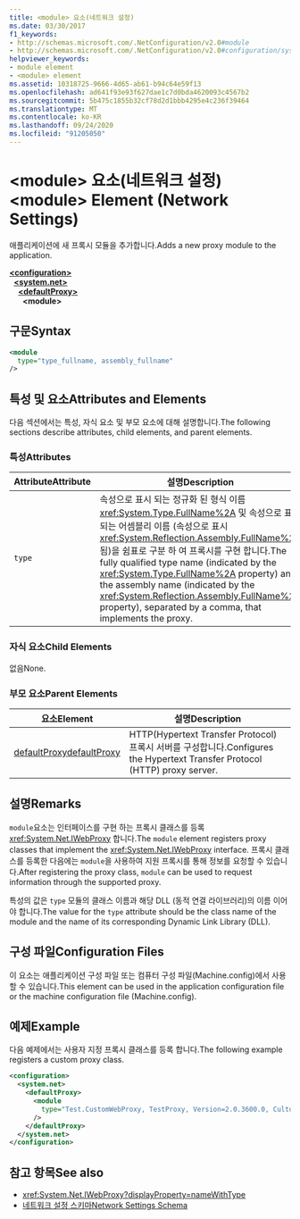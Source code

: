 ```yaml
---
title: <module> 요소(네트워크 설정)
ms.date: 03/30/2017
f1_keywords:
- http://schemas.microsoft.com/.NetConfiguration/v2.0#module
- http://schemas.microsoft.com/.NetConfiguration/v2.0#configuration/system.net/defaultProxy/module
helpviewer_keywords:
- module element
- <module> element
ms.assetid: 10318725-9666-4d65-ab61-b94c64e59f13
ms.openlocfilehash: ad641f93e93f627dae1c7d0bda4620093c4567b2
ms.sourcegitcommit: 5b475c1855b32cf78d2d1bbb4295e4c236f39464
ms.translationtype: MT
ms.contentlocale: ko-KR
ms.lasthandoff: 09/24/2020
ms.locfileid: "91205050"
---
```

# <a name="module-element-network-settings"></a><span data-ttu-id="63b49-102">\<module> 요소(네트워크 설정)</span><span class="sxs-lookup"><span data-stu-id="63b49-102">\<module> Element (Network Settings)</span></span>

<span data-ttu-id="63b49-103">애플리케이션에 새 프록시 모듈을 추가합니다.</span><span class="sxs-lookup"><span data-stu-id="63b49-103">Adds a new proxy module to the application.</span></span>  

[**\<configuration>**](../configuration-element.md)\
&nbsp;&nbsp;[**\<system.net>**](system-net-element-network-settings.md)\
&nbsp;&nbsp;&nbsp;&nbsp;[**\<defaultProxy>**](defaultproxy-element-network-settings.md)\
&nbsp;&nbsp;&nbsp;&nbsp;&nbsp;&nbsp;**\<module>**

## <a name="syntax"></a><span data-ttu-id="63b49-104">구문</span><span class="sxs-lookup"><span data-stu-id="63b49-104">Syntax</span></span>  
  
```xml  
<module
  type="type_fullname, assembly_fullname"
/>  
```  
  
## <a name="attributes-and-elements"></a><span data-ttu-id="63b49-105">특성 및 요소</span><span class="sxs-lookup"><span data-stu-id="63b49-105">Attributes and Elements</span></span>  

 <span data-ttu-id="63b49-106">다음 섹션에서는 특성, 자식 요소 및 부모 요소에 대해 설명합니다.</span><span class="sxs-lookup"><span data-stu-id="63b49-106">The following sections describe attributes, child elements, and parent elements.</span></span>  
  
### <a name="attributes"></a><span data-ttu-id="63b49-107">특성</span><span class="sxs-lookup"><span data-stu-id="63b49-107">Attributes</span></span>  
  
|<span data-ttu-id="63b49-108">**Attribute**</span><span class="sxs-lookup"><span data-stu-id="63b49-108">**Attribute**</span></span>|<span data-ttu-id="63b49-109">**설명**</span><span class="sxs-lookup"><span data-stu-id="63b49-109">**Description**</span></span>|  
|-------------------|---------------------|  
|`type`|<span data-ttu-id="63b49-110">속성으로 표시 되는 정규화 된 형식 이름 <xref:System.Type.FullName%2A> 및 속성으로 표시 되는 어셈블리 이름 (속성으로 표시 <xref:System.Reflection.Assembly.FullName%2A> 됨)을 쉼표로 구분 하 여 프록시를 구현 합니다.</span><span class="sxs-lookup"><span data-stu-id="63b49-110">The fully qualified type name (indicated by the <xref:System.Type.FullName%2A> property) and the assembly name (indicated by the <xref:System.Reflection.Assembly.FullName%2A> property), separated by a comma, that implements the proxy.</span></span>|  
  
### <a name="child-elements"></a><span data-ttu-id="63b49-111">자식 요소</span><span class="sxs-lookup"><span data-stu-id="63b49-111">Child Elements</span></span>  

 <span data-ttu-id="63b49-112">없음</span><span class="sxs-lookup"><span data-stu-id="63b49-112">None.</span></span>  
  
### <a name="parent-elements"></a><span data-ttu-id="63b49-113">부모 요소</span><span class="sxs-lookup"><span data-stu-id="63b49-113">Parent Elements</span></span>  
  
|<span data-ttu-id="63b49-114">**요소**</span><span class="sxs-lookup"><span data-stu-id="63b49-114">**Element**</span></span>|<span data-ttu-id="63b49-115">**설명**</span><span class="sxs-lookup"><span data-stu-id="63b49-115">**Description**</span></span>|  
|-----------------|---------------------|  
|[<span data-ttu-id="63b49-116">defaultProxy</span><span class="sxs-lookup"><span data-stu-id="63b49-116">defaultProxy</span></span>](defaultproxy-element-network-settings.md)|<span data-ttu-id="63b49-117">HTTP(Hypertext Transfer Protocol) 프록시 서버를 구성합니다.</span><span class="sxs-lookup"><span data-stu-id="63b49-117">Configures the Hypertext Transfer Protocol (HTTP) proxy server.</span></span>|  
  
## <a name="remarks"></a><span data-ttu-id="63b49-118">설명</span><span class="sxs-lookup"><span data-stu-id="63b49-118">Remarks</span></span>  

 <span data-ttu-id="63b49-119">`module`요소는 인터페이스를 구현 하는 프록시 클래스를 등록 <xref:System.Net.IWebProxy> 합니다.</span><span class="sxs-lookup"><span data-stu-id="63b49-119">The `module` element registers proxy classes that implement the <xref:System.Net.IWebProxy> interface.</span></span> <span data-ttu-id="63b49-120">프록시 클래스를 등록한 다음에는 `module`을 사용하여 지원 프록시를 통해 정보를 요청할 수 있습니다.</span><span class="sxs-lookup"><span data-stu-id="63b49-120">After registering the proxy class, `module` can be used to request information through the supported proxy.</span></span>  
  
 <span data-ttu-id="63b49-121">특성의 값은 `type` 모듈의 클래스 이름과 해당 DLL (동적 연결 라이브러리)의 이름 이어야 합니다.</span><span class="sxs-lookup"><span data-stu-id="63b49-121">The value for the `type` attribute should be the class name of the module and the name of its corresponding Dynamic Link Library (DLL).</span></span>  
  
## <a name="configuration-files"></a><span data-ttu-id="63b49-122">구성 파일</span><span class="sxs-lookup"><span data-stu-id="63b49-122">Configuration Files</span></span>  

 <span data-ttu-id="63b49-123">이 요소는 애플리케이션 구성 파일 또는 컴퓨터 구성 파일(Machine.config)에서 사용할 수 있습니다.</span><span class="sxs-lookup"><span data-stu-id="63b49-123">This element can be used in the application configuration file or the machine configuration file (Machine.config).</span></span>  
  
## <a name="example"></a><span data-ttu-id="63b49-124">예제</span><span class="sxs-lookup"><span data-stu-id="63b49-124">Example</span></span>  

 <span data-ttu-id="63b49-125">다음 예제에서는 사용자 지정 프록시 클래스를 등록 합니다.</span><span class="sxs-lookup"><span data-stu-id="63b49-125">The following example registers a custom proxy class.</span></span>  
  
```xml  
<configuration>  
  <system.net>  
    <defaultProxy>  
      <module  
        type="Test.CustomWebProxy, TestProxy, Version=2.0.3600.0, Culture=neutral, PublicKeyToken=b23a5c561934e385"  
      />  
    </defaultProxy>  
  </system.net>  
</configuration>  
```  
  
## <a name="see-also"></a><span data-ttu-id="63b49-126">참고 항목</span><span class="sxs-lookup"><span data-stu-id="63b49-126">See also</span></span>

- <xref:System.Net.IWebProxy?displayProperty=nameWithType>
- [<span data-ttu-id="63b49-127">네트워크 설정 스키마</span><span class="sxs-lookup"><span data-stu-id="63b49-127">Network Settings Schema</span></span>](index.md)
